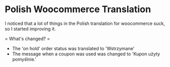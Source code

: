 Polish Woocommerce Translation
==============================

I noticed that a lot of things in the Polish translation for woocommerce suck, so I started improving it.

= What's changed? =

- The 'on hold' order status was translated to 'Wstrzymane'
- The message when a coupon was used was changed to 'Kupon użyty pomyślnie.'
